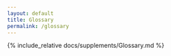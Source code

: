 ```yaml
---
layout: default
title: Glossary
permalink: /glossary
---
```


{% include_relative docs/supplements/Glossary.md %}